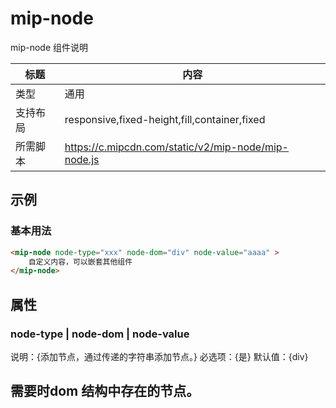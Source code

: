 # mip-node

mip-node 组件说明

标题|内容
----|----
类型|通用
支持布局|responsive,fixed-height,fill,container,fixed
所需脚本|https://c.mipcdn.com/static/v2/mip-node/mip-node.js

## 示例

### 基本用法
```html
<mip-node node-type="xxx" node-dom="div" node-value="aaaa" >
    自定义内容，可以嵌套其他组件
</mip-node>
```

## 属性

### node-type | node-dom | node-value

说明：{添加节点，通过传递的字符串添加节点。}
必选项：{是}
默认值：{div}

## 需要时dom 结构中存在的节点。

